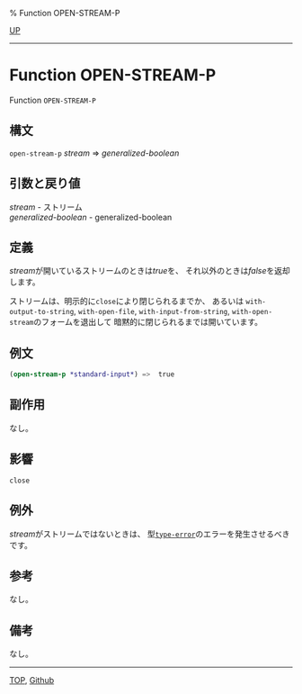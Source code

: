 % Function OPEN-STREAM-P

[UP](21.2.html)  

---

# Function **OPEN-STREAM-P**


Function `OPEN-STREAM-P`


## 構文

`open-stream-p` *stream* => *generalized-boolean*  


## 引数と戻り値

*stream* - ストリーム  
*generalized-boolean* - generalized-boolean


## 定義

*stream*が開いているストリームのときは*true*を、
それ以外のときは*false*を返却します。

ストリームは、明示的に`close`により閉じられるまでか、
あるいは
`with-output-to-string`,
`with-open-file`,
`with-input-from-string`,
`with-open-stream`のフォームを退出して
暗黙的に閉じられるまでは開いています。


## 例文

```lisp
(open-stream-p *standard-input*) =>  true
```


## 副作用

なし。


## 影響

`close`


## 例外

*stream*がストリームではないときは、
型[`type-error`](4.4.type-error.html)のエラーを発生させるべきです。


## 参考

なし。


## 備考

なし。


---
[TOP](index.html),  [Github](https://github.com/nptcl/npt-japanese)

